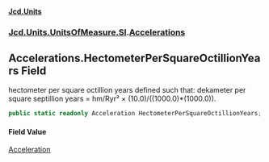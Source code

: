 #### [Jcd.Units](index.md 'index')
### [Jcd.Units.UnitsOfMeasure.SI](Jcd.Units.UnitsOfMeasure.SI.md 'Jcd.Units.UnitsOfMeasure.SI').[Accelerations](Accelerations.md 'Jcd.Units.UnitsOfMeasure.SI.Accelerations')

## Accelerations.HectometerPerSquareOctillionYears Field

hectometer per square octillion years defined such that: dekameter per square septillion years = hm/Ryr² × (10.0)/((1000.0)*(1000.0)).

```csharp
public static readonly Acceleration HectometerPerSquareOctillionYears;
```

#### Field Value
[Acceleration](Acceleration.md 'Jcd.Units.UnitTypes.Acceleration')